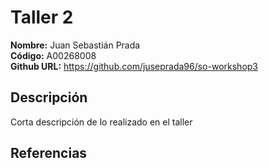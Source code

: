 # Taller 2

**Nombre:** Juan Sebastián Prada  
**Código:** A00268008  
**Github URL:** https://github.com/juseprada96/so-workshop3

## Descripción

Corta descripción de lo realizado en el taller

## Referencias

